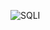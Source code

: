 ![SQLI](https://user-images.githubusercontent.com/91598274/188259076-ad7daa4e-20f8-4aaa-ae72-2a0801e0f96e.png)
